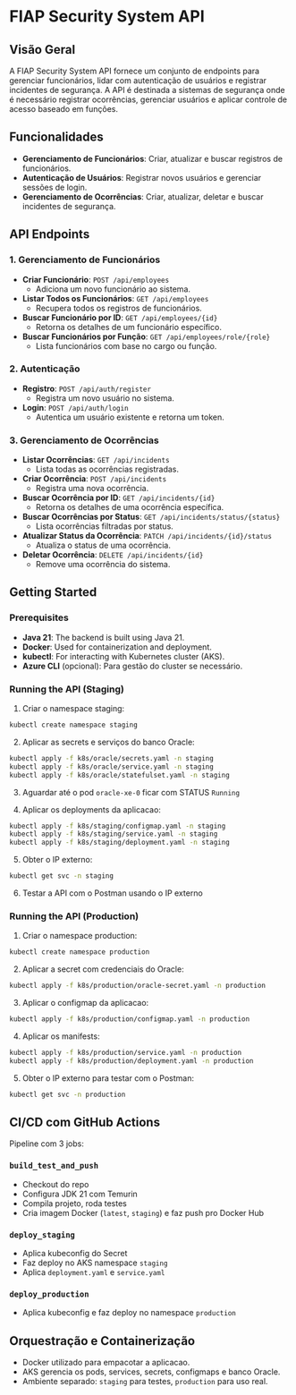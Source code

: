 
# FIAP Security System API

## Visão Geral

A FIAP Security System API fornece um conjunto de endpoints para gerenciar funcionários, lidar com autenticação de usuários e registrar incidentes de segurança. A API é destinada a sistemas de segurança onde é necessário registrar ocorrências, gerenciar usuários e aplicar controle de acesso baseado em funções.

## Funcionalidades

- **Gerenciamento de Funcionários**: Criar, atualizar e buscar registros de funcionários.
- **Autenticação de Usuários**: Registrar novos usuários e gerenciar sessões de login.
- **Gerenciamento de Ocorrências**: Criar, atualizar, deletar e buscar incidentes de segurança.

## API Endpoints

### 1. Gerenciamento de Funcionários

- **Criar Funcionário**: `POST /api/employees`
  - Adiciona um novo funcionário ao sistema.
- **Listar Todos os Funcionários**: `GET /api/employees`
  - Recupera todos os registros de funcionários.
- **Buscar Funcionário por ID**: `GET /api/employees/{id}`
  - Retorna os detalhes de um funcionário específico.
- **Buscar Funcionários por Função**: `GET /api/employees/role/{role}`
  - Lista funcionários com base no cargo ou função.

### 2. Autenticação

- **Registro**: `POST /api/auth/register`
  - Registra um novo usuário no sistema.
- **Login**: `POST /api/auth/login`
  - Autentica um usuário existente e retorna um token.

### 3. Gerenciamento de Ocorrências

- **Listar Ocorrências**: `GET /api/incidents`
  - Lista todas as ocorrências registradas.
- **Criar Ocorrência**: `POST /api/incidents`
  - Registra uma nova ocorrência.
- **Buscar Ocorrência por ID**: `GET /api/incidents/{id}`
  - Retorna os detalhes de uma ocorrência específica.
- **Buscar Ocorrências por Status**: `GET /api/incidents/status/{status}`
  - Lista ocorrências filtradas por status.
- **Atualizar Status da Ocorrência**: `PATCH /api/incidents/{id}/status`
  - Atualiza o status de uma ocorrência.
- **Deletar Ocorrência**: `DELETE /api/incidents/{id}`
  - Remove uma ocorrência do sistema.

## Getting Started

### Prerequisites

- **Java 21**: The backend is built using Java 21.
- **Docker**: Used for containerization and deployment.
- **kubectl**: For interacting with Kubernetes cluster (AKS).
- **Azure CLI** (opcional): Para gestão do cluster se necessário.

### Running the API (Staging)

1. Criar o namespace staging:
```bash
kubectl create namespace staging
```

2. Aplicar as secrets e serviços do banco Oracle:
```bash
kubectl apply -f k8s/oracle/secrets.yaml -n staging
kubectl apply -f k8s/oracle/service.yaml -n staging
kubectl apply -f k8s/oracle/statefulset.yaml -n staging
```

3. Aguardar até o pod `oracle-xe-0` ficar com STATUS `Running`

4. Aplicar os deployments da aplicacao:
```bash
kubectl apply -f k8s/staging/configmap.yaml -n staging
kubectl apply -f k8s/staging/service.yaml -n staging
kubectl apply -f k8s/staging/deployment.yaml -n staging
```

5. Obter o IP externo:
```bash
kubectl get svc -n staging
```

6. Testar a API com o Postman usando o IP externo

### Running the API (Production)

1. Criar o namespace production:
```bash
kubectl create namespace production
```

2. Aplicar a secret com credenciais do Oracle:
```bash
kubectl apply -f k8s/production/oracle-secret.yaml -n production
```

3. Aplicar o configmap da aplicacao:
```bash
kubectl apply -f k8s/production/configmap.yaml -n production
```

4. Aplicar os manifests:
```bash
kubectl apply -f k8s/production/service.yaml -n production
kubectl apply -f k8s/production/deployment.yaml -n production
```

5. Obter o IP externo para testar com o Postman:
```bash
kubectl get svc -n production
```

## CI/CD com GitHub Actions

Pipeline com 3 jobs:

### `build_test_and_push`
- Checkout do repo
- Configura JDK 21 com Temurin
- Compila projeto, roda testes
- Cria imagem Docker (`latest`, `staging`) e faz push pro Docker Hub

### `deploy_staging`
- Aplica kubeconfig do Secret
- Faz deploy no AKS namespace `staging`
- Aplica `deployment.yaml` e `service.yaml`

### `deploy_production`
- Aplica kubeconfig e faz deploy no namespace `production`

## Orquestração e Containerização

- Docker utilizado para empacotar a aplicacao.
- AKS gerencia os pods, services, secrets, configmaps e banco Oracle.
- Ambiente separado: `staging` para testes, `production` para uso real.

